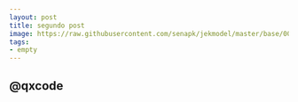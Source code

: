 ```yaml
---
layout: post
title: segundo post
image: https://raw.githubusercontent.com/senapk/jekmodel/master/base/001/__capa.jpg
tags:
- empty
---
```

## @qxcode
